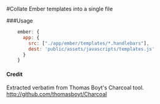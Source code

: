 #Collate Ember templates into a single file

###Usage

```js
    ember: {
      app: {
        src: ["./app/ember/templates/*.handlebars"],
        dest: 'public/assets/javascripts/templates.js'
      }
    }
```

#### Credit
Extracted verbatim from Thomas Boyt's Charcoal tool. http://github.com/thomasboyt/Charcoal
